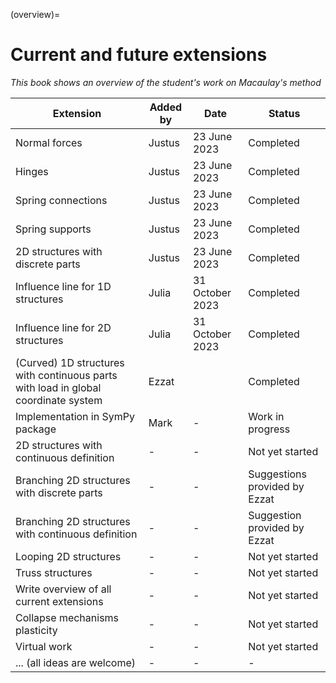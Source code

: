 (overview)=
# Current and future extensions

_This book shows an overview of the student's work on Macaulay's method_

|    Extension                                    |     Added by           |     Date               |     Status                       |
|-------------------------------------------------|------------------------|------------------------|----------------------------------|
|     Normal forces                               |     Justus             |     23 June 2023       |     Completed                    |
|     Hinges                                      |     Justus             |     23 June 2023       |     Completed                    |
|     Spring connections                          |     Justus             |     23 June 2023       |     Completed                    |
|     Spring supports                             |     Justus             |     23 June 2023       |     Completed                    |
|     2D structures with discrete parts           |     Justus             |     23 June 2023       |     Completed                    |
|     Influence line for 1D structures            |     Julia              |     31 October 2023    |     Completed                    |
|     Influence line for 2D structures            |     Julia              |     31 October 2023    |     Completed                    |
|     (Curved) 1D structures with continuous parts with load in global coordinate system          |     Ezzat              |             |     Completed |
|     Implementation in SymPy package             |     Mark               |     -                  |     Work in progress             |
|     2D structures with continuous definition     |     -                  |     -                  |     Not yet started              |
|     Branching 2D structures with discrete parts  |     -                  |     -                  |     Suggestions provided by Ezzat |
|     Branching 2D structures with continuous definition  |     -                  |     -                  |     Suggestion provided by Ezzat |
|     Looping 2D structures                       |     -                  |     -                  |     Not yet started              |
|     Truss structures                            |     -                  |     -                  |     Not yet started              |
|     Write overview of all current extensions    |     -                  |     -                  |     Not yet started              |
|     Collapse mechanisms plasticity              |     -                  |     -                  |     Not yet started              |
|     Virtual work                                |     -                  |     -                  |     Not yet started              |
|     ... (all ideas are welcome)                 |     -                  |     -                  |     -                            |